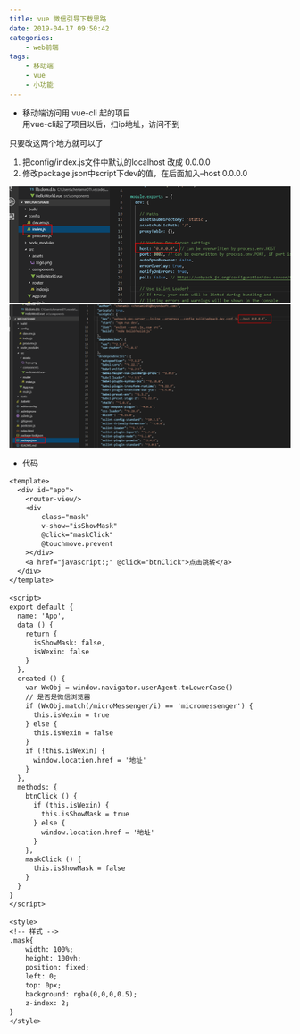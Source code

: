```yaml
---
title: vue 微信引导下载思路
date: 2019-04-17 09:50:42
categories: 
    - web前端
tags:
    - 移动端
    - vue
    - 小功能
---
```


- 移动端访问用 vue-cli 起的项目       
用vue-cli起了项目以后，扫ip地址，访问不到

只要改这两个地方就可以了
1. 把config/index.js文件中默认的localhost 改成 0.0.0.0
2. 修改package.json中script下dev的值，在后面加入–host 0.0.0.0

![图片1](../images/wxfx-1.png)
![图片2](../images/wxfx-2.png)

- 代码
```
<template>
  <div id="app">
    <router-view/>
    <div 
        class="mask" 
        v-show="isShowMask" 
        @click="maskClick" 
        @touchmove.prevent
    ></div>
    <a href="javascript:;" @click="btnClick">点击跳转</a>
  </div>
</template>

<script>
export default {
  name: 'App',
  data () {
    return {
      isShowMask: false,
      isWexin: false
    }
  },
  created () {
    var WxObj = window.navigator.userAgent.toLowerCase()
    // 是否是微信浏览器
    if (WxObj.match(/microMessenger/i) == 'micromessenger') {
      this.isWexin = true
    } else {
      this.isWexin = false
    }
    if (!this.isWexin) {
      window.location.href = '地址'
    }
  },
  methods: {
    btnClick () {
      if (this.isWexin) {
        this.isShowMask = true
      } else {
        window.location.href = '地址'
      }
    },
    maskClick () {
      this.isShowMask = false
    }
  }
}
</script>

<style>
<!-- 样式 -->
.mask{
    width: 100%;
    height: 100vh;
    position: fixed;
    left: 0;
    top: 0px;
    background: rgba(0,0,0,0.5);
    z-index: 2;
}
</style>
```